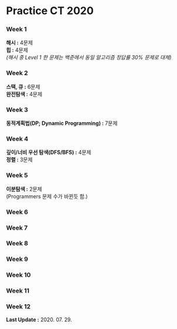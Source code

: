 # Practice CT 2020  

### Week 1
**해시 :** 4문제  
**힙 :** 4문제  
*(해시 중 Level 1 한 문제는 백준에서 동일 알고리즘 정답률 30% 문제로 대체)*
### Week 2
**스택, 큐 :** 6문제  
**완전탐색 :** 4문제
### Week 3
**동적계획법(DP; Dynamic Programming) :** 7문제
### Week 4
**깊이/너비 우선 탐색(DFS/BFS) :** 4문제  
**정렬 :** 3문제  
### Week 5  
**이분탐색 :** 2문제  
(Programmers 문제 수가 바뀐듯 함.)  
### Week 6
### Week 7
### Week 8
### Week 9
### Week 10
### Week 11
### Week 12


**Last Update :** 2020. 07. 29.
